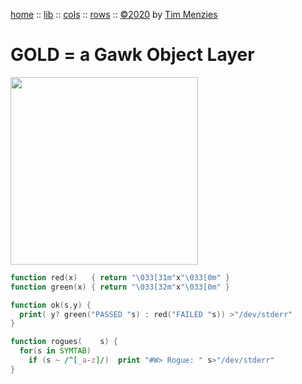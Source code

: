 [home](https://github.com/timm/gold/blob/master/README.md) ::
[lib](https://github.com/timm/gold/blob/master/src/lib/README.md) ::
[cols](https://github.com/timm/gold/blob/master/src/cols/README.md) ::
[rows](https://github.com/timm/gold/blob/master/src/rows/README.md) ::
[&copy;2020](http://github.com/timm/gold/blob/master/LICENSE.md) by [Tim Menzies](http://menzies.us)
# GOLD = a Gawk Object Layer
<img  width=300 src="https://raw.githubusercontent.com/timm/gold/master/etc/img/auk.png">

```awk
function red(x)   { return "\033[31m"x"\033[0m" }
function green(x) { return "\033[32m"x"\033[0m" }

function ok(s,y) {
  print( y? green("PASSED "s) : red("FAILED "s)) >"/dev/stderr"
}

function rogues(    s) {
  for(s in SYMTAB) 
    if (s ~ /^[_a-z]/)  print "#W> Rogue: " s>"/dev/stderr"
}
```
